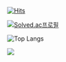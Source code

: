 [![Hits](https://hits.seeyoufarm.com/api/count/incr/badge.svg?url=https%3A%2F%2Fgithub.com%2Fprettypain%2F&count_bg=%2379C83D&title_bg=%23555555&icon=&icon_color=%23E7E7E7&title=hits&edge_flat=false)](https://hits.seeyoufarm.com)

[![Solved.ac프로필](http://mazassumnida.wtf/api/v2/generate_badge?boj=jkungjk117)](https://solved.ac/jkungjk117)

![Top Langs](https://github-readme-stats.vercel.app/api/top-langs/?username=prettypain&layout=Demo&theme=dark)

 <img src="http://mazandi.herokuapp.com/api?handle=jkungjk117&theme=warm"/>
